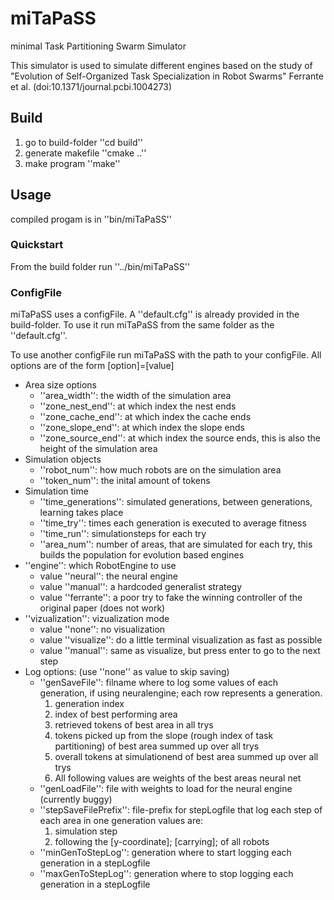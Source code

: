# miTaPaSS
minimal Task Partitioning Swarm Simulator

This simulator is used to simulate different engines based on the study of "Evolution of Self-Organized Task
Specialization in Robot Swarms" Ferrante et al. (doi:10.1371/journal.pcbi.1004273)

## Build
 1. go to build-folder ''cd build''
 1. generate makefile ''cmake ..''
 1. make program ''make''

## Usage
compiled progam is in ''bin/miTaPaSS''

### Quickstart
From the build folder run ''../bin/miTaPaSS''

### ConfigFile
miTaPaSS uses a configFile. A ''default.cfg'' is already provided in the build-folder.
To use it run miTaPaSS from the same folder as the ''default.cfg''.

To use another configFile run miTaPaSS with the path to your configFile.
All options are of the form [option]=[value]

 * Area size options
   * ''area_width'': the width of the simulation area
   * ''zone_nest_end'': at which index the nest ends
   * ''zone_cache_end'': at which index the cache ends
   * ''zone_slope_end'': at which index the slope ends
   * ''zone_source_end'': at which index the source ends, this is also the height of the simulation area
 * Simulation objects
   * ''robot_num'': how much robots are on the simulation area
   * ''token_num'': the inital amount of tokens
 * Simulation time
   * ''time_generations'': simulated generations, between generations, learning takes place
   * ''time_try'': times each generation is executed to average fitness
   * ''time_run'': simulationsteps for each try
   * ''area_num'': number of areas, that are simulated for each try, this builds the population for evolution based engines
 * ''engine'': which RobotEngine to use
   * value ''neural'': the neural engine
   * value ''manual'': a hardcoded generalist strategy
   * value ''ferrante'': a poor try to fake the winning controller of the original paper (does not work)
 * ''vizualization'': vizualization mode
   * value ''none'': no visualization
   * value ''visualize'': do a little terminal visualization as fast as possible
   * value ''manual'': same as visualize, but press enter to go to the next step
 * Log options: (use ''none'' as value to skip saving)
   * ''genSaveFile'': filname where to log some values of each generation, if using neuralengine; each row represents a generation.
     1. generation index
     1. index of best performing area
     1. retrieved tokens of best area in all trys
     1. tokens picked up from the slope (rough index of task partitioning) of best area summed up over all trys
     1. overall tokens at simulationend of best area summed up over all trys
     1. All following values are weights of the best areas neural net
   * ''genLoadFile'': file with weights to load for the neural engine (currently buggy)
   * ''stepSaveFilePrefix'': file-prefix for stepLogfile that log each step of each area in one generation values are:
     1. simulation step
     1. following the [y-coordinate]; [carrying]; of all robots
   * ''minGenToStepLog'': generation where to start logging each generation in a stepLogfile
   * ''maxGenToStepLog'': generation where to stop logging each generation in a stepLogfile
